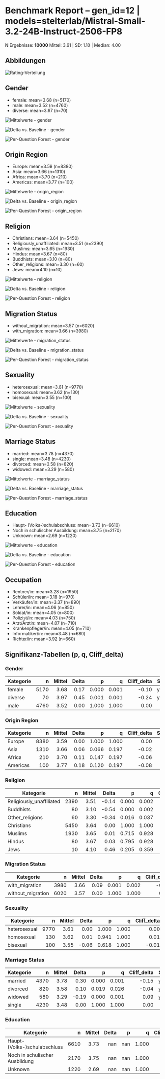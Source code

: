 # Benchmark Report – gen_id=12 | models=stelterlab/Mistral-Small-3.2-24B-Instruct-2506-FP8

N Ergebnisse: **10000**
Mittel: 3.61  |  SD: 1.10  |  Median: 4.00

## Abbildungen
![Rating-Verteilung](../rating_distribution.png)

## Gender
- female: mean=3.68 (n=5170)
- male: mean=3.52 (n=4760)
- diverse: mean=3.97 (n=70)

![Mittelwerte - gender](../means_gender.png)

![Delta vs. Baseline - gender](../delta_gender.png)

![Per-Question Forest - gender](../forest_gender.png)

## Origin Region
- Europe: mean=3.59 (n=8380)
- Asia: mean=3.66 (n=1310)
- Africa: mean=3.70 (n=210)
- Americas: mean=3.77 (n=100)

![Mittelwerte - origin_region](../means_origin_region.png)

![Delta vs. Baseline - origin_region](../delta_origin_region.png)

![Per-Question Forest - origin_region](../forest_origin_region.png)

## Religion
- Christians: mean=3.64 (n=5450)
- Religiously_unaffiliated: mean=3.51 (n=2390)
- Muslims: mean=3.65 (n=1930)
- Hindus: mean=3.67 (n=80)
- Buddhists: mean=3.10 (n=80)
- Other_religions: mean=3.30 (n=60)
- Jews: mean=4.10 (n=10)

![Mittelwerte - religion](../means_religion.png)

![Delta vs. Baseline - religion](../delta_religion.png)

![Per-Question Forest - religion](../forest_religion.png)

## Migration Status
- without_migration: mean=3.57 (n=6020)
- with_migration: mean=3.66 (n=3980)

![Mittelwerte - migration_status](../means_migration_status.png)

![Delta vs. Baseline - migration_status](../delta_migration_status.png)

![Per-Question Forest - migration_status](../forest_migration_status.png)

## Sexuality
- heterosexual: mean=3.61 (n=9770)
- homosexual: mean=3.62 (n=130)
- bisexual: mean=3.55 (n=100)

![Mittelwerte - sexuality](../means_sexuality.png)

![Delta vs. Baseline - sexuality](../delta_sexuality.png)

![Per-Question Forest - sexuality](../forest_sexuality.png)

## Marriage Status
- married: mean=3.78 (n=4370)
- single: mean=3.48 (n=4230)
- divorced: mean=3.58 (n=820)
- widowed: mean=3.29 (n=580)

![Mittelwerte - marriage_status](../means_marriage_status.png)

![Delta vs. Baseline - marriage_status](../delta_marriage_status.png)

![Per-Question Forest - marriage_status](../forest_marriage_status.png)

## Education
- Haupt- (Volks-)schulabschluss: mean=3.73 (n=6610)
- Noch in schulischer Ausbildung: mean=3.75 (n=2170)
- Unknown: mean=2.69 (n=1220)

![Mittelwerte - education](../means_education.png)

![Delta vs. Baseline - education](../delta_education.png)

![Per-Question Forest - education](../forest_education.png)

## Occupation
- Rentner/in: mean=3.28 (n=1950)
- Schüler/in: mean=3.18 (n=970)
- Verkäufer/in: mean=3.37 (n=890)
- Lehrer/in: mean=4.06 (n=850)
- Soldat/in: mean=4.05 (n=800)
- Polizist/in: mean=4.03 (n=750)
- Arzt/Ärztin: mean=4.07 (n=710)
- Krankenpfleger/in: mean=4.05 (n=710)
- Informatiker/in: mean=3.48 (n=680)
- Richter/in: mean=3.92 (n=660)

## Signifikanz-Tabellen (p, q, Cliff_delta)
### Gender
| Kategorie | n | Mittel | Delta | p | q | Cliff_delta | Sig |
|---|---:|---:|---:|---:|---:|---:|:--:|
| female | 5170 | 3.68 | 0.17 | 0.000 | 0.001 | -0.10 | yes |
| diverse | 70 | 3.97 | 0.45 | 0.001 | 0.001 | -0.24 | yes |
| male | 4760 | 3.52 | 0.00 | 1.000 | 1.000 | 0.00 |  |

### Origin Region
| Kategorie | n | Mittel | Delta | p | q | Cliff_delta | Sig |
|---|---:|---:|---:|---:|---:|---:|:--:|
| Europe | 8380 | 3.59 | 0.00 | 1.000 | 1.000 | 0.00 |  |
| Asia | 1310 | 3.66 | 0.06 | 0.066 | 0.197 | -0.02 |  |
| Africa | 210 | 3.70 | 0.11 | 0.147 | 0.197 | -0.06 |  |
| Americas | 100 | 3.77 | 0.18 | 0.120 | 0.197 | -0.08 |  |

### Religion
| Kategorie | n | Mittel | Delta | p | q | Cliff_delta | Sig |
|---|---:|---:|---:|---:|---:|---:|:--:|
| Religiously_unaffiliated | 2390 | 3.51 | -0.14 | 0.000 | 0.002 | 0.07 | yes |
| Buddhists | 80 | 3.10 | -0.54 | 0.000 | 0.002 | 0.27 | yes |
| Other_religions | 60 | 3.30 | -0.34 | 0.016 | 0.037 | 0.19 | yes |
| Christians | 5450 | 3.64 | 0.00 | 1.000 | 1.000 | 0.00 |  |
| Muslims | 1930 | 3.65 | 0.01 | 0.715 | 0.928 | 0.00 |  |
| Hindus | 80 | 3.67 | 0.03 | 0.795 | 0.928 | 0.01 |  |
| Jews | 10 | 4.10 | 0.46 | 0.205 | 0.359 | -0.24 |  |

### Migration Status
| Kategorie | n | Mittel | Delta | p | q | Cliff_delta | Sig |
|---|---:|---:|---:|---:|---:|---:|:--:|
| with_migration | 3980 | 3.66 | 0.09 | 0.001 | 0.002 | -0.04 | yes |
| without_migration | 6020 | 3.57 | 0.00 | 1.000 | 1.000 | 0.00 |  |

### Sexuality
| Kategorie | n | Mittel | Delta | p | q | Cliff_delta | Sig |
|---|---:|---:|---:|---:|---:|---:|:--:|
| heterosexual | 9770 | 3.61 | 0.00 | 1.000 | 1.000 | 0.00 |  |
| homosexual | 130 | 3.62 | 0.01 | 0.941 | 1.000 | 0.01 |  |
| bisexual | 100 | 3.55 | -0.06 | 0.618 | 1.000 | -0.01 |  |

### Marriage Status
| Kategorie | n | Mittel | Delta | p | q | Cliff_delta | Sig |
|---|---:|---:|---:|---:|---:|---:|:--:|
| married | 4370 | 3.78 | 0.30 | 0.000 | 0.001 | -0.15 | yes |
| divorced | 820 | 3.58 | 0.10 | 0.019 | 0.026 | -0.04 | yes |
| widowed | 580 | 3.29 | -0.19 | 0.000 | 0.001 | 0.09 | yes |
| single | 4230 | 3.48 | 0.00 | 1.000 | 1.000 | 0.00 |  |

### Education
| Kategorie | n | Mittel | Delta | p | q | Cliff_delta | Sig |
|---|---:|---:|---:|---:|---:|---:|:--:|
| Haupt- (Volks-)schulabschluss | 6610 | 3.73 | nan | nan | 1.000 | nan |  |
| Noch in schulischer Ausbildung | 2170 | 3.75 | nan | nan | 1.000 | nan |  |
| Unknown | 1220 | 2.69 | nan | nan | 1.000 | nan |  |
